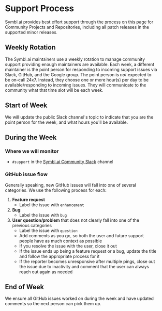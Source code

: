# Support Process

Symbl.ai provides best effort support through the process on this page for Community Projects and Repositories, including all patch releases in the supported minor releases.

## Weekly Rotation

The Symbl.ai maintainers use a weekly rotation to manage community support providing enough maintainers are available. Each week, a different maintainer is the point person for responding to incoming support issues via Slack, GitHub, and the Google group. The point person is *not* expected to be on-call 24x7. Instead, they choose one or more hour(s) per day to be available/responding to incoming issues. They will communicate to the community what that time slot will be each week.

## Start of Week

We will update the public Slack channel's topic to indicate that you are the point person for the week, and what hours you'll be available.

## During the Week

### Where we will monitor

- `#support` in the [Symbl.ai Community Slack](https://join.slack.com/t/symbldotai/shared_invite/zt-4sic2s11-D3x496pll8UHSJ89cm78CA) channel

### GitHub issue flow

Generally speaking, new GitHub issues will fall into one of several categories. We use the following process for each:

1. **Feature request**
    - Label the issue with `enhancement`
1. **Bug**
    - Label the issue with `bug`
1. **User question/problem** that does not clearly fall into one of the previous categories
    - Label the issue with `question`
    - Add comments as you go, so both the user and future support people have as much context as possible
    - If you resolve the issue with the user, close it out
    - If the issue ends up being a feature request or a bug, update the title and follow the appropriate process for it
    - If the reporter becomes unresponsive after multiple pings, close out the issue due to inactivity and comment that the user can always reach out again as needed

## End of Week

We ensure all GitHub issues worked on during the week and have updated comments so the next person can pick them up.
